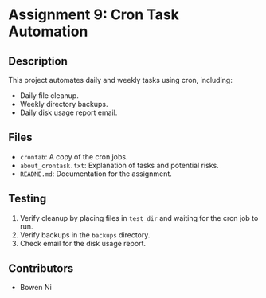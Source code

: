 # Assignment 9: Cron Task Automation

## Description
This project automates daily and weekly tasks using cron, including:
- Daily file cleanup.
- Weekly directory backups.
- Daily disk usage report email.

## Files
- `crontab`: A copy of the cron jobs.
- `about_crontask.txt`: Explanation of tasks and potential risks.
- `README.md`: Documentation for the assignment.

## Testing
1. Verify cleanup by placing files in `test_dir` and waiting for the cron job to run.
2. Verify backups in the `backups` directory.
3. Check email for the disk usage report.

## Contributors
- Bowen Ni


